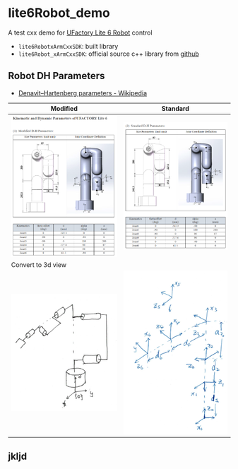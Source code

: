 <!--
SPDX-FileCopyrightText: 2023 Kristin Kexin Wei <wkx611@outlook.com>

SPDX-License-Identifier: MIT
-->

lite6Robot_demo
===
A test cxx demo for [UFactory Lite 6 Robot](https://www.ufactory.cc/product-page/ufactory-lite-6) control

- `lite6RobotxArmCxxSDK`: built library
- `lite6Robot_xArmCxxSDK`: official source c++ library from [github](https://github.com/xArm-Developer/xArm-CPLUS-SDK)

## Robot DH Parameters

- [Denavit–Hartenberg parameters - Wikipedia](https://en.wikipedia.org/wiki/Denavit–Hartenberg_parameters)

| Modified                                                     | Standard                                                     |
| ------------------------------------------------------------ | ------------------------------------------------------------ |
| ![image-20230512090941625](imgs/image-20230512090941625.png) | ![image-20230512104801478](imgs/image-20230512104801478.png) |
| Convert to 3d view                                           |                                                              |
| ![image-20230512135700070](imgs/image-20230512135700070.png) | ![image-20230512135715615](imgs/image-20230512135715615.png) |

## jkljd

